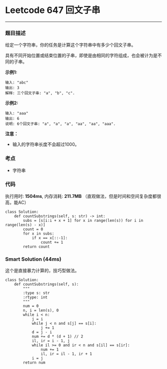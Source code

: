 # Leetcode 647 回文子串
***
### 题目描述
给定一个字符串，你的任务是计算这个字符串中有多少个回文子串。  

具有不同开始位置或结束位置的子串，即使是由相同的字符组成，也会被计为是不同的子串。


**示例1:**   
	
	输入: "abc"
	输出: 3
	解释: 三个回文子串: "a", "b", "c".
	
**示例2:**   
	
	输入: "aaa"
	输出: 6
	说明: 6个回文子串: "a", "a", "a", "aa", "aa", "aaa".
    	
**注意：**  

* 输入的字符串长度不会超过1000。
	

### 考点

* 字符串


### 代码  
执行用时: **1504ms**, 内存消耗: **211.7MB** （直观做法，但是时间和空间复杂度都很高，能AC）

```
class Solution:
    def countSubstrings(self, s: str) -> int:
        subs = [s[i:i + x + 1] for x in range(len(s)) for i in range(len(s) - x)]
        count = 0
        for x in subs:
            if x == x[::-1]:
                count += 1
        return count                   
```

### Smart Solution (44ms)
  
这个是直接暴力计算的，技巧型做法。  
 
```
class Solution:
    def countSubstrings(self, s):
        """
        :type s: str
        :rtype: int
        """
        num = 0
        n, i = len(s), 0
        while i < n:
            j = i
            while j < n and s[j] == s[i]:
                j += 1
            d = j - i
            num += d * (d + 1) // 2
            il, ir = i - 1, j
            while il >= 0 and ir < n and s[il] == s[ir]:
                num += 1
                il, ir = il - 1, ir + 1
            i = j
        return num
```







	